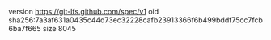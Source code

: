 version https://git-lfs.github.com/spec/v1
oid sha256:7a3af631a0435c44d73ec32228cafb23913366f6b499bddf75cc7fcb6ba7f665
size 8045
